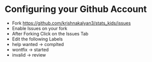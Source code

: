 # Configuring your Github Account
- Fork https://github.com/krishnakalyan3/stats_kids/issues
- Enable Issues on your fork
- After Forking Click on the Issues Tab
- Edit the following Labels
- help wanted -> complted
- wontfix -> started
- invalid -> review
